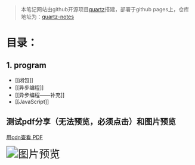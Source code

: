 > 本笔记网站由github开源项目[quartz](https://github.com/jackyzha0/quartz)搭建，部署于github pages上，仓库地址为：[quartz-notes](https://github.com/cherry384719/quartz-notes)

# 目录：
## 1. program
- [[闭包]]
- [[异步编程]]
- [[异步编程——补充]]
- [[JavaScript]]



## 测试pdf分享（无法预览，必须点击）和图片预览



[用cdn查看 PDF](https://cdn.742389.xyz/pdf/7.4在印度找路.pdf)



<img src="https://cdn.742389.xyz/photos/iShot3.png" alt="图片预览" style="zoom:200%;" />
